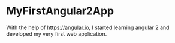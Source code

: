 # MyFirstAngular2App
With the help of https://angular.io, I started learning angular 2 and developed my very first web application. 

